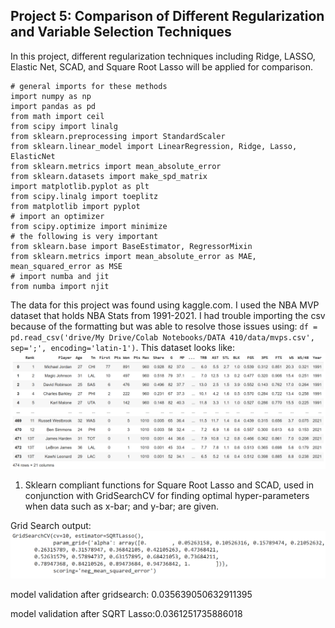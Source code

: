 ## Project 5: Comparison of Different Regularization and Variable Selection Techniques

In this project, different regularization techniques including Ridge, LASSO, Elastic Net, SCAD, and Square Root Lasso will be applied for comparison.

```
# general imports for these methods
import numpy as np
import pandas as pd
from math import ceil
from scipy import linalg
from sklearn.preprocessing import StandardScaler
from sklearn.linear_model import LinearRegression, Ridge, Lasso, ElasticNet
from sklearn.metrics import mean_absolute_error
from sklearn.datasets import make_spd_matrix
import matplotlib.pyplot as plt
from scipy.linalg import toeplitz
from matplotlib import pyplot
# import an optimizer
from scipy.optimize import minimize
# the following is very important
from sklearn.base import BaseEstimator, RegressorMixin
from sklearn.metrics import mean_absolute_error as MAE, mean_squared_error as MSE
# import numba and jit
from numba import njit
```
The data for this project was found using kaggle.com. I used the NBA MVP dataset that holds NBA Stats from 1991-2021. I had trouble importing the csv because of the formatting but was able to resolve those issues using: ```df = pd.read_csv('drive/My Drive/Colab Notebooks/DATA 410/data/mvps.csv', sep=';', encoding='latin-1')```. This dataset looks like: ![](mvp_data.png)


1. Sklearn compliant functions for Square Root Lasso and SCAD, used in conjunction with GridSearchCV for finding optimal hyper-parameters when data such as x-bar; and y-bar; are given.

Grid Search output: 
![](gridsearch_fit_output.png)

model validation after gridsearch: 0.035639050632911395

model validation after SQRT Lasso:0.0361251735886018





















